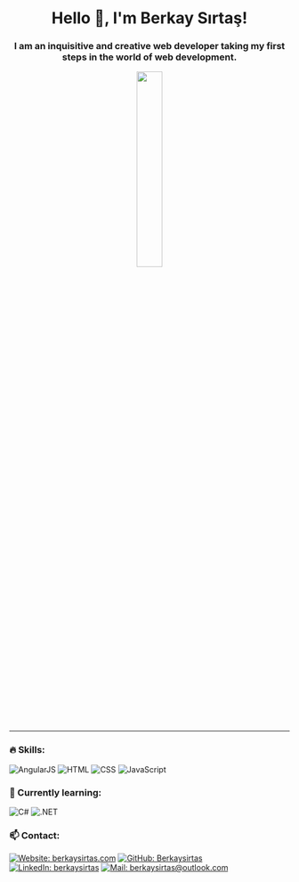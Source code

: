 <div align="center">

  <h1>Hello 👋, I'm Berkay Sırtaş!</h1>
  <h3>I am an inquisitive and creative web developer taking my first steps in the world of web development.</h3>
<img src="https://media.giphy.com/media/USV0ym3bVWQJJmNu3N/giphy.gif" width="30%">
</div>

---

###  🔥 Skills:

![AngularJS](https://img.shields.io/badge/AngularJS-E23237?style=for-the-badge&logo=angularjs&logoColor=white)
![HTML](https://img.shields.io/badge/HTML-E34F26?style=for-the-badge&logo=html5&logoColor=white)
![CSS](https://img.shields.io/badge/CSS-1572B6?style=for-the-badge&logo=css3&logoColor=white)
![JavaScript](https://img.shields.io/badge/JavaScript-F7DF1E?style=for-the-badge&logo=javascript&logoColor=black)

### 🌱 Currently learning:

![C#](https://img.shields.io/badge/C%23-239120?style=for-the-badge&logo=c-sharp&logoColor=white)
![.NET](https://img.shields.io/badge/.NET-5C2D91?style=for-the-badge&logo=.net&logoColor=white)

 ### 📫 Contact:

[![Website: berkaysirtas.com](https://img.shields.io/badge/Website-berkaysirtas.com-blue?style=for-the-badge&logo=google-chrome&logoColor=white)](https://www.berkaysirtas.com)
[![GitHub: Berkaysirtas](https://img.shields.io/github/followers/Berkaysirtas?label=follow&style=social)](https://github.com/Berkaysirtas)
[![LinkedIn: berkaysirtas](https://img.shields.io/badge/-Berkay%20Şirtaş-blue?style=for-the-badge&logo=Linkedin&logoColor=white&link=https://www.linkedin.com/in/berkay-sirtas/)](https://www.linkedin.com/in/berkaysirtas/)
[![Mail: berkaysirtas@outlook.com](https://img.shields.io/badge/-E--posta-0078D4?style=for-the-badge&logo=microsoft-outlook&logoColor=white&link=mailto:berkaysirtas@outlook.com)](mailto:berkaysirtas@outlook.com)
